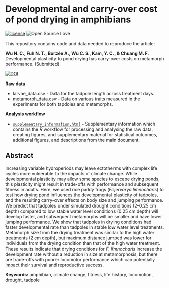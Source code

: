 # Developmental and carry-over cost of pond drying in amphibians
[![license](https://img.shields.io/badge/license-MIT%20+%20file%20LICENSE-lightgrey.svg)](https://choosealicense.com/)
![Open Source
Love](https://badges.frapsoft.com/os/v2/open-source.svg?v=103)

This repository contains code and data needed to reproduce the article:

**Wu N. C., Fuh N. T., Borzée A., Wu C. S., Kam, Y. C., & Chuang M. F.** Developmental plasticity to pond drying has carry-over costs on metamorph performance. (Submitted).

[![DOI](https://zenodo.org/badge/205957472.svg)](https://zenodo.org/badge/latestdoi/205957472)

**Raw data**
- larvae_data.csv - Data for the tadpole length across treatment days.
- metamorph_data.csv - Data on various traits measured in the experiments for both tapdoles and metamorphs.

**Analysis workflow**
- [`supplementary_information.html`](https://nicholaswunz.github.io/tadpole-pond-drying/supplementary_information.html) - Supplementary information which contains the *R* workflow for processing and analysing the raw data, creating figures, and supplementary material for statistical outcomes, additional figures, and descriptions from the main document.

## Abstract
Increasing variable hydroperiods may leave ectotherms with complex life cycles more vulnerable to the impacts of climate change. While developmental plasticity may allow some species to escape drying ponds, this plasticity might result in trade-offs with performance and subsequent fitness in adults. Here, we used rice paddy frogs (*Fejervarya limnocharis*) to test how drying pond influences the developmental plasticity of tadpoles, and the resulting carry-over effects on body size and jumping performance. We predict that tadpoles under simulated drought conditions (2–0.25 cm depth) compared to low stable water level conditions (0.25 cm depth) will develop faster, and subsequent metamorphs will be smaller and have lower jumping performance. We show that tadpoles in drying conditions had faster developmental rate than tadpoles in stable low water level treatments. Metamorph size from the drying treatment was similar to the high water treatments (2 cm depth), but maximum distance jumped was lower for individuals from the drying condition than that of the high water treatment. These results indicate that drying conditions for *F. limnocharis* increase the development rate without a reduction in size at metamorphosis, but there are trade-offs with poorer locomotor performance which can potentially impact their survival and reproductive success.

**Keywords:** amphibian, climate change, fitness, life history, locomotion, drought, tadpole

